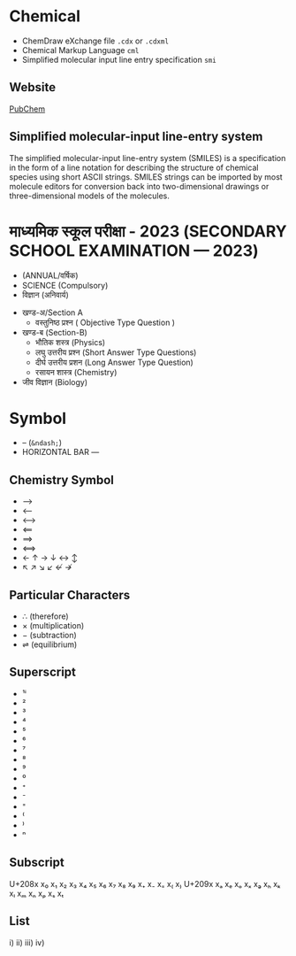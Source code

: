 # Chemical

- ChemDraw eXchange file `.cdx` or `.cdxml`
- Chemical Markup Language `cml`
- Simplified molecular input line entry specification `smi`

## Website
[PubChem](https://pubchem.ncbi.nlm.nih.gov/edit3/index.html)

## Simplified molecular-input line-entry system

The simplified molecular-input line-entry system (SMILES) is a specification in the form of a line notation for describing the structure of chemical species using short ASCII strings. SMILES strings can be imported by most molecule editors for conversion back into two-dimensional drawings or three-dimensional models of the molecules.

# माध्यमिक स्कूल परीक्षा - 2023 (SECONDARY SCHOOL EXAMINATION — 2023)

- (ANNUAL/वर्षिक)
- SCIENCE (Compulsory)
- विज्ञान (अनिवार्य)

* खण्ड-अ/Section A
  - वस्तुनिष्ठ प्रश्‍न ( Objective Type Question )
* खण्ड-ब (Section-B)
  - भौतिक शस्त्र (Physics)
  - लघु उत्तरीय प्रश्‍न (Short Answer Type Questions)
  - दीर्घ उत्तरीय प्रशन (Long Answer Type Question)
  - रसायन शास्त्र (Chemistry)
* जीव विज्ञान (Biology)

# Symbol

- – (`&ndash;`)
- HORIZONTAL BAR ―

## Chemistry Symbol

- ⟶
- ⟵
- ⟷
- ⟸
- ⟹
- ⟺
- ← ↑ → ↓ ↔ ↕
- ↖ ↗ ↘ ↙ ↚ ↛

## Particular Characters

- ∴ (therefore)
- × (multiplication)
- − (subtraction)
- ⇌ (equilibrium)

## Superscript

- ¹ⁱ
- ²
- ³
- ⁴
- ⁵
- ⁶
- ⁷
- ⁸
- ⁹
- ⁰
- ⁺
- ⁻
- ⁼
- ⁽
- ⁾
- ⁿ

## Subscript

U+208x x₀ x₁ x₂ x₃ x₄ x₅ x₆ x₇ x₈ x₉ x₊ x₋ x₌ x₍ x₎
U+209x xₐ xₑ xₒ xₓ xₔ xₕ xₖ xₗ xₘ xₙ xₚ xₛ xₜ

## List

i)
ii)
iii)
iv)
